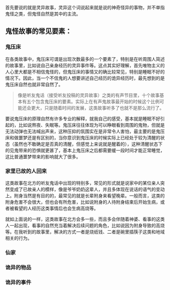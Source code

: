 首先要说的就是灵异故事，灵异这个词说起来就是说的神奇怪异的事物，并不单指鬼怪之类，但鬼怪自然是其中的主流。

## 鬼怪故事的常见要素：

### 鬼压床

在各类故事中，鬼压床可谓是出现次数最多的一个要素了，特别是在听周围人简述的故事里，比如说自己亲身经历的灵异事件等。这点其实好理解，首先唯物主义的人心里大都是不相信鬼怪的，但鬼压床的事情又的确比较常见，特别是睡眠不好的情况下。因此，当一个不信鬼的人想要讲述自己经历的诡异经历时，最先想到的是鬼压床自然也就非常自然了。

> 像是听友鬼话（接受听友投稿的灵异故事）之类的有声节目里，十个故事基本有五个包含鬼压床的要素。实际上在有声鬼故事最开始的时候这个比例可能还会更大，只是随着时间的发展，这类故事听多了也就不是那么流行了。

要说鬼压床的原理自然有许多专业的解释，就我自己的感受，基本就是睡眠不好引起的，比如说熬夜、失眠等。鬼压床往往体现为可以睁眼看到周围的鬼物，但就是无法动弹也无法喊出声来，这种压抑的氛围实在是非常令人害怕，最主要的是鬼压床和做噩梦还是有区别的，当你意识到鬼压床的时候实际上已经处于较为清醒的状态（虽然也不敢确定是否真的清醒，但感觉上来说就是醒着的），这种清醒状态下的见鬼带来的恐惧就更甚了，基本上鬼压床之后都需要缓一段时间才能正常睡觉，这比普通噩梦带来的影响就大了很多。

### 家里已故的人回来

这类故事在北方的听友鬼话中出现的特别多，常见的形式就是说家中的某位亲人突然变成了已故亲人的模样，像是爷爷奶奶这辈人，并且多体现在说话的语气的变动上。附身当然是有目的的，最常见的就是长辈附身来看望晚辈。一般而言，这类的附身危害不会很大，但也会有所危害，比如说附身的人待附身结束后开始生病，或者被看望的人经历这类事情后也会生病高烧等。

就如上面说的一样，这类故事在北方会多一些，而且多会伴随着神婆、看事的这类人一起出现，看事的自然充当着解决后续问题的角色，比如说因为附身导致的高烧等。在我听到的故事里，解决的方式一者是烧纸钱、二者是碗里插筷子这类和地域相关的行为。

### 仙家

### 诡异的物品

### 诡异的事件
